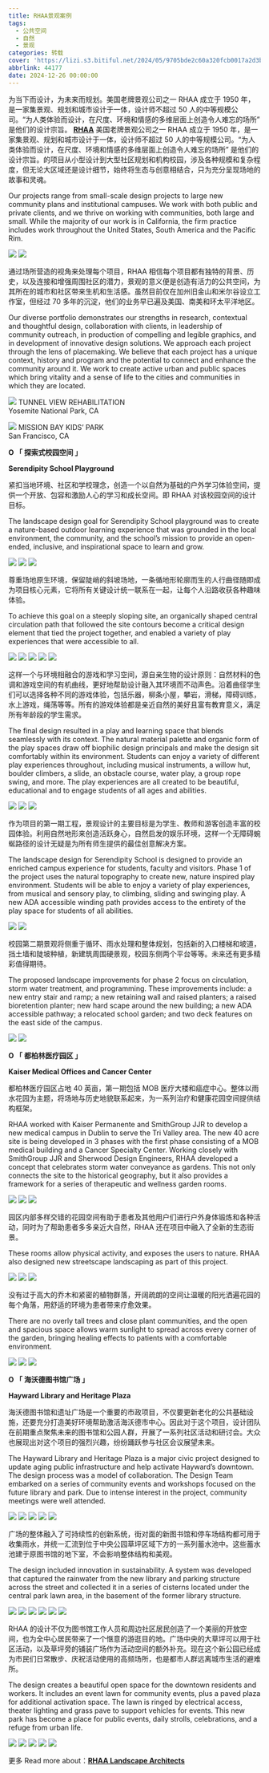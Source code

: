 ```yaml
---
title: RHAA景观案例
tags:
  - 公共空间
  - 自然
  - 景观
categories: 转载
cover: 'https://lizi.s3.bitiful.net/2024/05/9705bde2c60a320fcb0017a2d3b90b72.jpeg'
abbrlink: 44177
date: 2024-12-26 00:00:00
---
```

为当下而设计，为未来而规划。美国老牌景观公司之一 RHAA 成立于 1950 年，是一家集景观、规划和城市设计于一体，设计师不超过 50 人的中等规模公司。“为人类体验而设计，在尺度、环境和情感的多维层面上创造令人难忘的场所” 是他们的设计宗旨。
[**RHAA**](http://rhaa.com/practice/firm_profile) 美国老牌景观公司之一 RHAA 成立于 1950 年，是一家集景观、规划和城市设计于一体，设计师不超过 50 人的中等规模公司。“为人类体验而设计，在尺度、环境和情感的多维层面上创造令人难忘的场所” 是他们的设计宗旨。的项目从小型设计到大型社区规划和机构校园，涉及各种规模和复杂程度，但无论大区域还是设计细节，始终将生态与创意相结合，只为充分呈现场地的故事和灵魂。

Our projects range from small-scale design projects to large new community plans and institutional campuses. We work with both public and private clients, and we thrive on working with communities, both large and small. While the majority of our work is in California, the firm practice includes work throughout the United States, South America and the Pacific Rim.

[![](https://lizi.s3.bitiful.net/2024/05/ea5fa930e5a37b5428866b3d0936b5f1.jpeg)](https://i.mooool.com/img/2024/04/WechatIMG1102.jpg?x-oss-process=style%2Ffull) [![](https://lizi.s3.bitiful.net/2024/05/37ad0d0009dbfdb64a61abb1343a623b.jpeg)](https://i.mooool.com/img/2024/04/WechatIMG1103.jpg?x-oss-process=style%2Ffull)

通过场所营造的视角来处理每个项目，RHAA 相信每个项目都有独特的背景、历史，以及连接和增强周围社区的潜力，景观的意义便是创造有活力的公共空间，为其所在的城市和社区带来生机和生活感。虽然目前仅在加州旧金山和米尔谷设立工作室，但经过 70 多年的沉淀，他们的业务早已遍及美国、南美和环太平洋地区。

Our diverse portfolio demonstrates our strengths in research, contextual and thoughtful design, collaboration with clients, in leadership of community outreach, in production of compelling and legible graphics, and in development of innovative design solutions. We approach each project through the lens of placemaking. We believe that each project has a unique context, history and program and the potential to connect and enhance the community around it. We work to create active urban and public spaces which bring vitality and a sense of life to the cities and communities in which they are located.

[![](https://lizi.s3.bitiful.net/2024/05/b367e2806524146633ae5b595a86aeaa.jpeg)](https://i.mooool.com/img/2024/04/5afb7f112ee8a.jpg?x-oss-process=style%2Ffull) TUNNEL VIEW REHABILITATION  
Yosemite National Park, CA

[![](https://lizi.s3.bitiful.net/2024/05/9705bde2c60a320fcb0017a2d3b90b72.jpeg)](https://i.mooool.com/img/2024/04/580802b813b34.jpg?x-oss-process=style%2Ffull) MISSION BAY KIDS’ PARK  
San Francisco, CA

**Ο 「 探索式校园空间 」**

**Serendipity School Playground**

紧扣当地环境、社区和学校理念，创造一个以自然为基础的户外学习体验空间，提供一个开放、包容和激励人心的学习和成长空间。即 RHAA 对该校园空间的设计目标。

The landscape design goal for Serendipity School playground was to create a nature-based outdoor learning experience that was grounded in the local environment, the community, and the school’s mission to provide an open-ended, inclusive, and inspirational space to learn and grow.

[![](https://lizi.s3.bitiful.net/2024/05/6a5070fb6890fd752a319f3191e2ca03.jpeg)](https://i.mooool.com/img/2024/04/Serendipity-School-Playground-1485741-6.jpg?x-oss-process=style%2Ffull) [![](https://lizi.s3.bitiful.net/2024/05/4c49d508866d520e4a1e93278114715e.jpeg)](https://i.mooool.com/img/2024/04/Serendipity-School-Playground-1485741-7.jpg?x-oss-process=style%2Ffull) [![](https://lizi.s3.bitiful.net/2024/05/78842331854913388ce6339919f84bba.jpeg)](https://i.mooool.com/img/2024/04/6203587b2a87a.jpg?x-oss-process=style%2Ffull)

尊重场地原生环境，保留陡峭的斜坡场地，一条循地形轮廓而生的人行曲径随即成为项目核心元素，它将所有关键设计统一联系在一起，让每个人沿路收获各种趣味体验。

To achieve this goal on a steeply sloping site, an organically shaped central circulation path that followed the site contours become a critical design element that tied the project together, and enabled a variety of play experiences that were accessible to all.

[![](https://lizi.s3.bitiful.net/2024/05/305bb8e2fad5423acaefffafe2215cd6.jpeg)](https://i.mooool.com/img/2024/04/605ba8683f1a0.jpg?x-oss-process=style%2Ffull) [![](https://lizi.s3.bitiful.net/2024/05/51ec23b42a4a2905646baffe03954bb3.jpeg)](https://i.mooool.com/img/2024/04/Serendipity-School-Playground-1485741-2.jpg?x-oss-process=style%2Ffull) [![](https://lizi.s3.bitiful.net/2024/05/dfd1d816bc0843d6d4d1493dfa6cb0a7.jpeg)](https://i.mooool.com/img/2024/04/620358733da07.jpg?x-oss-process=style%2Ffull) [![](https://lizi.s3.bitiful.net/2024/05/a76625d3bdb4c77f93e7913080b6d6a4.jpeg)](https://i.mooool.com/img/2024/04/6203587cf16e0.jpg?x-oss-process=style%2Ffull) [![](https://lizi.s3.bitiful.net/2024/05/4b8f7b87ebca409841718e538e1272cc.jpeg)](https://i.mooool.com/img/2024/04/6203587d2f908.jpg?x-oss-process=style%2Ffull)

这样一个与环境相融合的游戏和学习空间，源自亲生物的设计原则：自然材料的色调和游戏空间的有机曲线，更好地帮助设计融入其环境而不动声色。沿着曲径学生们可以选择各种不同的游戏体验，包括乐器，柳条小屋，攀岩，滑梯，障碍训练，水上游戏，绳荡等等。所有的游戏体验都是亲近自然的美好且富有教育意义，满足所有年龄段的学生需求。

The final design resulted in a play and learning space that blends seamlessly with its context. The natural material palette and organic form of the play spaces draw off biophilic design principals and make the design sit comfortably within its environment. Students can enjoy a variety of different play experiences throughout, including musical instruments, a willow hut, boulder climbers, a slide, an obstacle course, water play, a group rope swing, and more. The play experiences are all created to be beautiful, educational and to engage students of all ages and abilities.

[![](https://lizi.s3.bitiful.net/2024/05/1c69422aedb109d5476d061aa7d1474f.jpeg)](https://i.mooool.com/img/2024/04/Serendipity-School-Playground-1485741-3.jpg?x-oss-process=style%2Ffull) [![](https://lizi.s3.bitiful.net/2024/05/57209b2d97032d56e749e6f836bad1db.jpeg)](https://i.mooool.com/img/2024/04/Serendipity-School-Playground-1485741-5.jpg?x-oss-process=style%2Ffull) [![](https://lizi.s3.bitiful.net/2024/05/3cdfe7625dd105e08f9a074c14a0f682.jpeg)](https://i.mooool.com/img/2024/04/Serendipity-School-Playground-1485741-10.jpg?x-oss-process=style%2Ffull)

作为项目的第一期工程，景观设计的主要目标是为学生、教师和游客创造丰富的校园体验。利用自然地形来创造活跃身心，自然启发的娱乐环境，这样一个无障碍蜿蜒路径的设计无疑是为所有师生提供的最佳创意解决方案。

The landscape design for Serendipity School is designed to provide an enriched campus experience for students, faculty and visitors. Phase 1 of the project uses the natural topography to create new, nature inspired play environment. Students will be able to enjoy a variety of play experiences, from musical and sensory play, to climbing, sliding and swinging play. A new ADA accessible winding path provides access to the entirety of the play space for students of all abilities.

[![](https://lizi.s3.bitiful.net/2024/05/4e43e505d863de4498efc702357d9fd6.jpeg)](https://i.mooool.com/img/2024/04/Serendipity-School-Playground-1485741-4.jpg?x-oss-process=style%2Ffull) [![](https://lizi.s3.bitiful.net/2024/05/719eecf61c54b92125897d99179bbf67.jpeg)](https://i.mooool.com/img/2024/04/Serendipity-School-Playground-1485741-9.jpg?x-oss-process=style%2Ffull)

校园第二期景观将侧重于循环、雨水处理和整体规划，包括新的入口楼梯和坡道，挡土墙和陡坡种植，新建筑周围硬景观，校园东侧两个平台等等。未来还有更多精彩值得期待。

The proposed landscape improvements for phase 2 focus on circulation, storm water treatment, and programming. These improvements include: a new entry stair and ramp; a new retaining wall and raised planters; a raised bioretention planter; new hard scape around the new building; a new ADA accessible pathway; a relocated school garden; and two deck features on the east side of the campus.

[![](https://lizi.s3.bitiful.net/2024/05/7b51d1da0bab2c401f1e9f6e2ba6ef37.jpeg)](https://i.mooool.com/img/2024/04/Serendipity-School-Playground-1485741-8.jpg?x-oss-process=style%2Ffull) [![](https://lizi.s3.bitiful.net/2024/05/c2f8a6de97731501ddf81fedbc84264c.jpeg)](https://i.mooool.com/img/2024/04/Serendipity-School-Playground-1485741-1.jpg?x-oss-process=style%2Ffull)

**Ο 「 都柏林医疗园区 」**

**Kaiser Medical Offices and Cancer Center**

都柏林医疗园区占地 40 英亩，第一期包括 MOB 医疗大楼和癌症中心。整体以雨水花园为主题，将场地与历史地貌联系起来，为一系列治疗和健康花园空间提供结构框架。

RHAA worked with Kaiser Permanente and SmithGroup JJR to develop a new medical campus in Dublin to serve the Tri Valley area. The new 40 acre site is being developed in 3 phases with the first phase consisting of a MOB medical building and a Cancer Specialty Center. Working closely with SmithGroup JJR and Sherwood Design Engineers, RHAA developed a concept that celebrates storm water conveyance as gardens. This not only connects the site to the historical geography, but it also provides a framework for a series of therapeutic and wellness garden rooms.

[![](https://lizi.s3.bitiful.net/2024/05/b812ce6f918cc1546ae45053b2725630.jpeg)](https://i.mooool.com/img/2024/04/5cf05dca69e5b-scaled.jpg?x-oss-process=style%2Ffull) [![](https://lizi.s3.bitiful.net/2024/05/6390bbbe9247051a0183ad54f5121baa.jpeg)](https://i.mooool.com/img/2024/04/5cf05dce2f2b6-scaled.jpg?x-oss-process=style%2Ffull) [![](https://lizi.s3.bitiful.net/2024/05/a53aa4c3076e5aebb42975414253fdd4.jpeg)](https://i.mooool.com/img/2024/04/5cf05dca64641-scaled.jpg?x-oss-process=style%2Ffull)

园区内部多样交错的花园空间有助于患者及其他用户们进行户外身体锻炼和各种活动，同时为了帮助患者多多亲近大自然，RHAA 还在项目中融入了全新的生态街景。

These rooms allow physical activity, and exposes the users to nature. RHAA also designed new streetscape landscaping as part of this project.

[![](https://lizi.s3.bitiful.net/2024/05/89ed57a16aff6e73b86a1eeadc981af2.jpeg)](https://i.mooool.com/img/2024/04/5cf05dce873e3-scaled.jpg?x-oss-process=style%2Ffull) [![](https://lizi.s3.bitiful.net/2024/05/fe6d2c76a76781ae2191c1453b41d287.jpeg)](https://i.mooool.com/img/2024/04/5cf05dcbdf565-scaled.jpg?x-oss-process=style%2Ffull) [![](https://lizi.s3.bitiful.net/2024/05/9be70a7331f7e064c16db6fa23c1e19c.jpeg)](https://i.mooool.com/img/2024/04/5cf05dce12034-scaled.jpg?x-oss-process=style%2Ffull)

没有过于高大的乔木和紧密的植物群落，开阔疏朗的空间让温暖的阳光洒遍花园的每个角落，用舒适的环境为患者带来疗愈效果。

There are no overly tall trees and close plant communities, and the open and spacious space allows warm sunlight to spread across every corner of the garden, bringing healing effects to patients with a comfortable environment.

[![](https://lizi.s3.bitiful.net/2024/05/811422323a3efd6b2eb53d4b86758b1b.jpeg)](https://i.mooool.com/img/2024/04/5cf05dbcd7603.jpg?x-oss-process=style%2Ffull) [![](https://lizi.s3.bitiful.net/2024/05/a54038efaa18722c7b4c6ddd430986a7.jpeg)](https://i.mooool.com/img/2024/04/5cf05dcb18f7c.jpg?x-oss-process=style%2Ffull) [![](https://lizi.s3.bitiful.net/2024/05/db39677978e7c16ab8ee74f153d8ccce.jpeg)](https://i.mooool.com/img/2024/04/5cf05dcbc3d77.jpg?x-oss-process=style%2Ffull)

**Ο 「 海沃德图书馆广场 」**

**Hayward Library and Heritage Plaza**

海沃德图书馆和遗址广场是一个重要的市政项目，不仅要更新老化的公共基础设施，还要充分打造美好环境帮助激活海沃德市中心。因此对于这个项目，设计团队在前期重点聚焦未来的图书馆和公园人群，开展了一系列社区活动和研讨会。大众也展现出对这个项目的强烈兴趣，纷纷踊跃参与社区会议展望未来。

The Hayward Library and Heritage Plaza is a major civic project designed to update aging public infrastructure and help activate Hayward’s downtown. The design process was a model of collaboration. The Design Team embarked on a series of community events and workshops focused on the future library and park. Due to intense interest in the project, community meetings were well attended.

[![](https://lizi.s3.bitiful.net/2024/05/bb14b22b6cc95c0820e47815daf723d0.jpeg)](https://i.mooool.com/img/2024/04/Hayward-Library7.jpg?x-oss-process=style%2Ffull) [![](https://lizi.s3.bitiful.net/2024/05/83f94f4e561abb1c2c80605f87c0f0b7.jpeg)](https://i.mooool.com/img/2024/04/Hayward-Library6.jpg?x-oss-process=style%2Ffull) [![](https://lizi.s3.bitiful.net/2024/05/cebc5e80aa574113bffbd36227c2e859.jpeg)](https://i.mooool.com/img/2024/04/Hayward-Library11.jpg?x-oss-process=style%2Ffull) [![](https://lizi.s3.bitiful.net/2024/05/31804b47d43504b89cc9f718457e4ad2.jpeg)](https://i.mooool.com/img/2024/04/Hayward-Library13.jpg?x-oss-process=style%2Ffull) [![](https://lizi.s3.bitiful.net/2024/05/66be0b3890d3e27cd6f3c5042a116358.jpeg)](https://i.mooool.com/img/2024/04/Hayward-Library12.jpg?x-oss-process=style%2Ffull)

广场的整体融入了可持续性的创新系统，街对面的新图书馆和停车场结构都可用于收集雨水，并统一汇流到位于中央公园草坪区域下方的一系列蓄水池中。这些蓄水池建于原图书馆的地下室，不会影响整体结构和美观。

The design included innovation in sustainability. A system was developed that captured the rainwater from the new library and parking structure across the street and collected it in a series of cisterns located under the central park lawn area, in the basement of the former library structure.

[![](https://lizi.s3.bitiful.net/2024/05/c1bd1fc684b79112facb26ab4486ea52.jpeg)](https://i.mooool.com/img/2024/04/Hayward-Library1.jpg?x-oss-process=style%2Ffull) [![](https://lizi.s3.bitiful.net/2024/05/e2632c04a7cd87669030716e889ec511.jpeg)](https://i.mooool.com/img/2024/04/Hayward-Library9.jpg?x-oss-process=style%2Ffull) [![](https://lizi.s3.bitiful.net/2024/05/f6e2550732c0210a314f4b4641575d0c.jpeg)](https://i.mooool.com/img/2024/04/644753d08c922.jpg?x-oss-process=style%2Ffull) [![](https://lizi.s3.bitiful.net/2024/05/46f6da99dbe3f556ee13df5968a660bc.jpeg)](https://i.mooool.com/img/2024/04/Hayward-Library10.jpg?x-oss-process=style%2Ffull) [![](https://lizi.s3.bitiful.net/2024/05/78d9f7a28ad443cd5f4ba8cf308ff8d4.jpeg)](https://i.mooool.com/img/2024/04/Hayward-Library2.jpg?x-oss-process=style%2Ffull) [![](https://lizi.s3.bitiful.net/2024/05/288bb175e3d347849ef1d509e117a8ef.jpeg)](https://i.mooool.com/img/2024/04/Hayward-Library14.jpg?x-oss-process=style%2Ffull)

RHAA 的设计不仅为图书馆工作人员和周边社区居民创造了一个美丽的开放空间，也为全中心居民带来了一个惬意的游逛目的地。广场中央的大草坪可以用于社区活动，以及草坪旁的铺装广场作为活动空间的额外补充。现在这个新公园已经成为市民们日常散步、庆祝活动使用的高频场所，也是都市人群远离城市生活的避难所。

The design creates a beautiful open space for the downtown residents and workers. It includes an event lawn for community events, plus a paved plaza for additional activation space. The lawn is ringed by electrical access, theater lighting and grass pave to support vehicles for events. This new park has become a place for public events, daily strolls, celebrations, and a refuge from urban life.

[![](https://lizi.s3.bitiful.net/2024/05/810e457fdea15d5882daffc349f24dea.jpeg)](https://i.mooool.com/img/2024/04/5775a1a8a7b8e.jpg?x-oss-process=style%2Ffull) [![](https://lizi.s3.bitiful.net/2024/05/8c2e128045113f95b070af05fb14c2dc.jpeg)](https://i.mooool.com/img/2024/04/Hayward-Library4.jpg?x-oss-process=style%2Ffull) [![](https://lizi.s3.bitiful.net/2024/05/c9087e042b0c3ac74d0653707f0afc43.jpeg)](https://i.mooool.com/img/2024/04/6435f32dad582.jpg?x-oss-process=style%2Ffull) [![](https://lizi.s3.bitiful.net/2024/05/ced3fb4afc952cf36b913bd284625b40.jpeg)](https://i.mooool.com/img/2024/04/Hayward-Library8.jpg?x-oss-process=style%2Ffull) [![](https://lizi.s3.bitiful.net/2024/05/ff88270202144f6f38b6554e924269b9.jpeg)](https://i.mooool.com/img/2024/04/Hayward-Library5.jpg?x-oss-process=style%2Ffull)

更多 Read more about：[**RHAA Landscape Architects**](http://rhaa.com/projects)